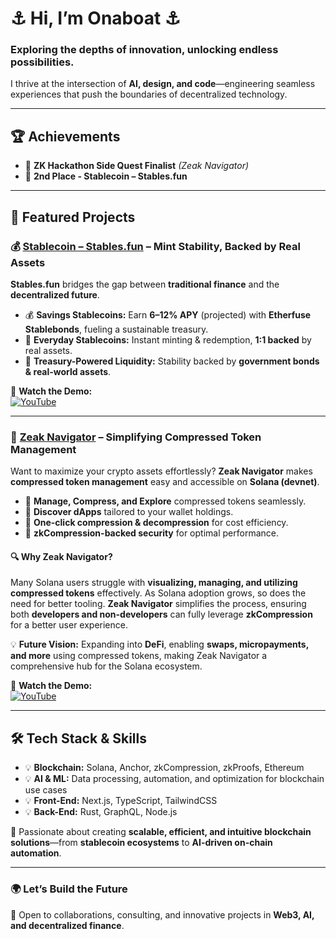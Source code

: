 # ⚓ Hi, I’m Onaboat ⚓  
### Exploring the depths of innovation, unlocking endless possibilities.  

I thrive at the intersection of **AI, design, and code**—engineering seamless experiences that push the boundaries of decentralized technology.  

---

## 🏆 Achievements  

- 🏅 **ZK Hackathon Side Quest Finalist** *(Zeak Navigator)*
- 🏅 **2nd Place - Stablecoin – Stables.fun**   

---

## 🚀 Featured Projects  


### 💰 [Stablecoin – Stables.fun](https://stablefun-v2.vercel.app/) – Mint Stability, Backed by Real Assets  

**Stables.fun** bridges the gap between **traditional finance** and the **decentralized future**.  

- 💰 **Savings Stablecoins:** Earn **6–12% APY** (projected) with **Etherfuse Stablebonds**, fueling a sustainable treasury.  
- 🔄 **Everyday Stablecoins:** Instant minting & redemption, **1:1 backed** by real assets.  
- 🏦 **Treasury-Powered Liquidity:** Stability backed by **government bonds & real-world assets**.  

🎥 **Watch the Demo:**  
[![YouTube](https://img.shields.io/badge/Watch%20Demo-red?logo=youtube)](https://www.youtube.com/watch?v=htvrvnL9AEA)

---

### 🎯 [Zeak Navigator](https://zeaknavigator.vercel.app/) – Simplifying Compressed Token Management  

Want to maximize your crypto assets effortlessly? **Zeak Navigator** makes **compressed token management** easy and accessible on **Solana (devnet)**.  

- 🔹 **Manage, Compress, and Explore** compressed tokens seamlessly.  
- 🔹 **Discover dApps** tailored to your wallet holdings.  
- 🔹 **One-click compression & decompression** for cost efficiency.  
- 🔹 **zkCompression-backed security** for optimal performance.  

#### 🔍 Why Zeak Navigator?  
Many Solana users struggle with **visualizing, managing, and utilizing compressed tokens** effectively. As Solana adoption grows, so does the need for better tooling. **Zeak Navigator** simplifies the process, ensuring both **developers and non-developers** can fully leverage **zkCompression** for a better user experience.  

💡 **Future Vision:** Expanding into **DeFi**, enabling **swaps, micropayments, and more** using compressed tokens, making Zeak Navigator a comprehensive hub for the Solana ecosystem.  

🎥 **Watch the Demo:**  
[![YouTube](https://img.shields.io/badge/Watch%20Demo-red?logo=youtube)](https://www.youtube.com/watch?v=nCI1vmcBLBY)  

---

## 🛠️ Tech Stack & Skills  

- 💡 **Blockchain:** Solana, Anchor, zkCompression, zkProofs, Ethereum  
- 💡 **AI & ML:** Data processing, automation, and optimization for blockchain use cases  
- 💡 **Front-End:** Next.js, TypeScript, TailwindCSS  
- 💡 **Back-End:** Rust, GraphQL, Node.js  

📌 Passionate about creating **scalable, efficient, and intuitive blockchain solutions**—from **stablecoin ecosystems** to **AI-driven on-chain automation**.  

---

### 🌍 Let’s Build the Future  

💬 Open to collaborations, consulting, and innovative projects in **Web3, AI, and decentralized finance**.  

<!---
onaboat/onaboat is a ✨ special ✨ repository because its `README.md` (this file) appears on your GitHub profile.
You can click the Preview link to take a look at your changes.
--->
